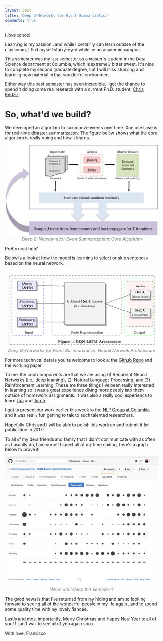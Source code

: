 ```yaml
---
layout: post
title: 'Deep Q-Networks for Event Summarization'
comments: true
---
```


I *love* school.

Learning is my passion...and while I certainly can learn outside of the classroom, I find myself starry-eyed while on an academic campus.

This semester was my last semester as a master's student in the Data Science department at Columbia, which is extremely bitter sweet. It's nice to complete my second graduate degree, but I will miss studying and learning new material in that wonderful environment.

Either way this past semester has been incredible. I got the chance to spend it doing some real research with a current Ph.D. student, [Chris Kedzie](http://www.cs.columbia.edu/~kedzie/).


# So, what'd we build? 

We developed an algorithm to summarize events over time. One use case is for real-time disaster summarization. The figure below shows what the core algorithm is really doing and how it learns. 

<p style="text-align: center; color:gray;"> 
    <img src="/assets/images/dqn_algorithm.png">
    <br>
    <i>Deep Q-Networks for Event Summarization: Core Algorithm</i>
</p>

Pretty neat huh? 

Below is a look at how the model is learning to select or skip sentences based on the neural network.

<p style="text-align: center; color:gray;"> 
    <img src="/assets/images/dqn_qlearner.jpg">
    <br>
    <i>Deep Q-Networks for Event Summarization: Neural Network Architecture</i>
</p>

For more technical details you're welcome to look at the [Github Repo](https://github.com/franciscojavierarceo/DQN-Event-Summarization) and the working paper.

To me, the cool components are that we are using (1) Recurrent Neural Networks (i.e., deep learning), (2) Natural Language Processing, and (3) Reinforcement Learning. These are three things I've been really interested in learning so it was a great experience diving more deeply into them outside of homework assignments. It was also a really cool experience to learn [Lua](https://www.lua.org/) and [Torch](http://torch.ch/). 

I got to present our work earlier this week to the [NLP Group at Columbia](http://www1.cs.columbia.edu/nlp/index.cgi) and it was really fun getting to talk to such talented researchers. 

Hopefully Chris and I will be able to polish this work up and submit it for publication in 2017!

To all of my dear friends and family that I didn't communicate with as often as I usually do, I am sorry!! I spent all of my time coding, here's a graph below to prove it!

<p style="text-align: center; color:gray;"> 
    <img src="/assets/images/dqn_didisleep.png">
    <br>
    <i>When did I sleep this semester?</i>
</p>

The good news is that I've returned from my hiding and am so looking forward to seeing all of the wonderful people in my life again...and to spend some quality time with my lovely fiancée.

Lastly and most importantly, Merry Christmas and Happy New Year to all of you! I can't wait to see all of you again soon.

With love,
Francisco